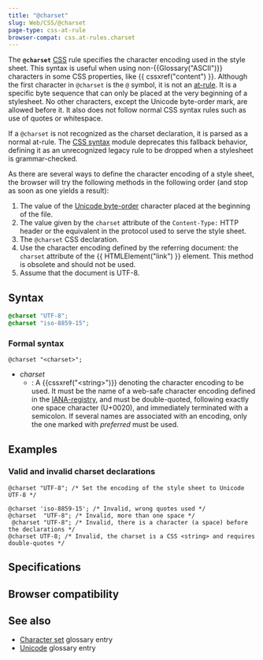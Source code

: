 ```yaml
---
title: "@charset"
slug: Web/CSS/@charset
page-type: css-at-rule
browser-compat: css.at-rules.charset
---
```




The **`@charset`** [CSS](/Web/CSS) rule specifies the character encoding used in the style sheet. This syntax is useful when using non-{{Glossary("ASCII")}} characters in some CSS properties, like {{ cssxref("content") }}. Although the first character in `@charset` is the `@` symbol, it is not an [at-rule](/Web/CSS/At-rule). It is a specific byte sequence that can only be placed at the very beginning of a stylesheet. No other characters, except the Unicode byte-order mark, are allowed before it. It also does not follow normal CSS syntax rules such as use of quotes or whitespace.

If a `@charset` is not recognized as the charset declaration, it is parsed as a normal at-rule. The [CSS syntax](/Web/CSS/CSS_syntax) module deprecates this fallback behavior, defining it as an unrecognized legacy rule to be dropped when a stylesheet is grammar-checked.

As there are several ways to define the character encoding of a style sheet, the browser will try the following methods in the following order (and stop as soon as one yields a result):

1. The value of the [Unicode byte-order](https://en.wikipedia.org/wiki/Byte_order_mark) character placed at the beginning of the file.
2. The value given by the `charset` attribute of the `Content-Type:` HTTP header or the equivalent in the protocol used to serve the style sheet.
3. The `@charset` CSS declaration.
4. Use the character encoding defined by the referring document: the `charset` attribute of the {{ HTMLElement("link") }} element. This method is obsolete and should not be used.
5. Assume that the document is UTF-8.

## Syntax

```css
@charset "UTF-8";
@charset "iso-8859-15";
```

### Formal syntax

```plain
@charset "<charset>";
```

- _charset_
  - : A {{cssxref("&lt;string&gt;")}} denoting the character encoding to be used. It must be the name of a web-safe character encoding defined in the [IANA-registry](https://www.iana.org/assignments/character-sets/character-sets.xhtml), and must be double-quoted, following exactly one space character (U+0020), and immediately terminated with a semicolon. If several names are associated with an encoding, only the one marked with _preferred_ must be used.

## Examples

### Valid and invalid charset declarations

```css-nolint example-good
@charset "UTF-8"; /* Set the encoding of the style sheet to Unicode UTF-8 */
```

```css-nolint example-bad
@charset 'iso-8859-15'; /* Invalid, wrong quotes used */
@charset  "UTF-8"; /* Invalid, more than one space */
 @charset "UTF-8"; /* Invalid, there is a character (a space) before the declarations */
@charset UTF-8; /* Invalid, the charset is a CSS <string> and requires double-quotes */
```

## Specifications



## Browser compatibility



## See also

- [Character set](/Glossary/Character_set) glossary entry
- [Unicode](/Glossary/Unicode) glossary entry
